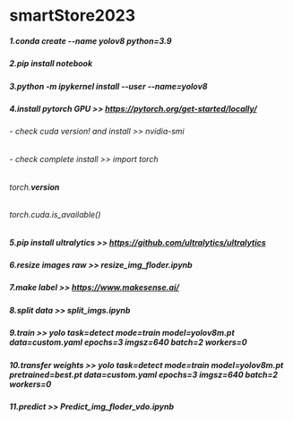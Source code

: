 # smartStore2023

##### 1.conda create --name yolov8 python=3.9
##### 2.pip install notebook
##### 3.python -m ipykernel install --user --name=yolov8  

##### 4.install pytorch GPU >> https://pytorch.org/get-started/locally/
######  - check cuda version! and install >> nvidia-smi  
######  - check complete install >> import torch  
######                              torch.__version__
######                              torch.cuda.is_available()

##### 5.pip install ultralytics >> https://github.com/ultralytics/ultralytics

##### 6.resize images raw >> resize_img_floder.ipynb

##### 7.make label >> https://www.makesense.ai/
##### 8.split data >> split_imgs.ipynb

##### 9.train >> yolo task=detect mode=train model=yolov8m.pt data=custom.yaml epochs=3 imgsz=640 batch=2 workers=0
##### 10.transfer weights >> yolo task=detect mode=train model=yolov8m.pt pretrained=best.pt data=custom.yaml epochs=3 imgsz=640 batch=2 workers=0

##### 11.predict >> Predict_img_floder_vdo.ipynb
